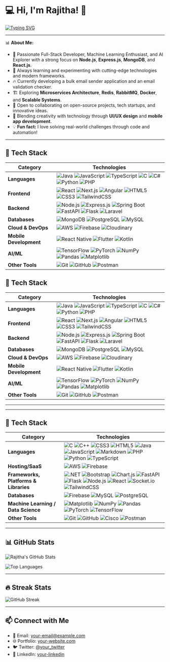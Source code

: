 # 💻 Hi, I'm Rajitha! 👋

[![Typing SVG](https://readme-typing-svg.herokuapp.com?size=25&duration=4000&color=36BCF7&vCenter=true&width=700&lines=Full+Stack+Developer;Machine+Learning+Enthusiast;Artificial+Intelligence+Enthusiast;UI/UX+Designer;Mobile+App+Developer)](https://git.io/typing-svg)

---
📊 **About Me:**
- 🚀 Passionate Full-Stack Developer, Machine Learning Enthusiast, and AI Explorer with a strong focus on **Node.js**, **Express.js**, **MongoDB**, and **React.js**.
- 🎯 Always learning and experimenting with cutting-edge technologies and modern frameworks.
- 🔥 Currently developing a bulk email sender application and an email validation checker.
- 🏗️ Exploring **Microservices Architecture**, **Redis**, **RabbitMQ**, **Docker**, and **Scalable Systems**.
- 🤝 Open to collaborating on open-source projects, tech startups, and innovative ideas.
- 🎨 Blending creativity with technology through **UI/UX design** and **mobile app development**.
- 💡 **Fun fact:** I love solving real-world challenges through code and automation!
---
## 🚀 Tech Stack

| Category              | Technologies                                                                                                                                                                                                                                                                                                                                                             |
|-----------------------|-------------------------------------------------------------------------------------------------------------------------------------------------------------------------------------------------------------------------------------------------------------------------------------------------------------------------------------------------------------------------|
| **Languages**         | ![Java](https://img.shields.io/badge/Java-%23ED8B00.svg?style=flat&logo=java&logoColor=white) ![JavaScript](https://img.shields.io/badge/JavaScript-%23F7DF1E.svg?style=flat&logo=javascript&logoColor=black) ![TypeScript](https://img.shields.io/badge/TypeScript-%23007ACC.svg?style=flat&logo=typescript&logoColor=white) ![C](https://img.shields.io/badge/C-%2300599C.svg?style=flat&logo=c&logoColor=white) ![C#](https://img.shields.io/badge/C%23-%23239120.svg?style=flat&logo=c-sharp&logoColor=white) ![Python](https://img.shields.io/badge/Python-%233776AB.svg?style=flat&logo=python&logoColor=white) ![PHP](https://img.shields.io/badge/PHP-%23777BB4.svg?style=flat&logo=php&logoColor=white) |
| **Frontend**          | ![React](https://img.shields.io/badge/React-%2361DAFB.svg?style=flat&logo=react&logoColor=black) ![Next.js](https://img.shields.io/badge/Next.js-%23000000.svg?style=flat&logo=next.js&logoColor=white) ![Angular](https://img.shields.io/badge/Angular-%23DD0031.svg?style=flat&logo=angular&logoColor=white) ![HTML5](https://img.shields.io/badge/HTML5-%23E34F26.svg?style=flat&logo=html5&logoColor=white) ![CSS3](https://img.shields.io/badge/CSS3-%231572B6.svg?style=flat&logo=css3&logoColor=white) ![TailwindCSS](https://img.shields.io/badge/TailwindCSS-%2306B6D4.svg?style=flat&logo=tailwind-css&logoColor=white) |
| **Backend**           | ![Node.js](https://img.shields.io/badge/Node.js-%23339933.svg?style=flat&logo=node.js&logoColor=white) ![Express.js](https://img.shields.io/badge/Express.js-%23000000.svg?style=flat&logo=express&logoColor=white) ![Spring Boot](https://img.shields.io/badge/Spring%20Boot-%236DB33F.svg?style=flat&logo=spring-boot&logoColor=white) ![FastAPI](https://img.shields.io/badge/FastAPI-%2300ACB7.svg?style=flat&logo=fastapi&logoColor=white) ![Flask](https://img.shields.io/badge/Flask-%23000.svg?style=flat&logo=flask&logoColor=white) ![Laravel](https://img.shields.io/badge/Laravel-%23FF2D20.svg?style=flat&logo=laravel&logoColor=white) |
| **Databases**         | ![MongoDB](https://img.shields.io/badge/MongoDB-%2347A248.svg?style=flat&logo=mongodb&logoColor=white) ![PostgreSQL](https://img.shields.io/badge/PostgreSQL-%23336791.svg?style=flat&logo=postgresql&logoColor=white) ![MySQL](https://img.shields.io/badge/MySQL-%234479A1.svg?style=flat&logo=mysql&logoColor=white) |
| **Cloud & DevOps**    | ![AWS](https://img.shields.io/badge/AWS-%23FF9900.svg?style=flat&logo=amazon-aws&logoColor=white) ![Firebase](https://img.shields.io/badge/Firebase-%23FFCA28.svg?style=flat&logo=firebase&logoColor=black) ![Cloudinary](https://img.shields.io/badge/Cloudinary-%23438FFF.svg?style=flat&logo=cloudinary&logoColor=white) |
| **Mobile Development**| ![React Native](https://img.shields.io/badge/React%20Native-%2361DAFB.svg?style=flat&logo=react&logoColor=black) ![Flutter](https://img.shields.io/badge/Flutter-%2302569B.svg?style=flat&logo=flutter&logoColor=white) ![Kotlin](https://img.shields.io/badge/Kotlin-%237F52FF.svg?style=flat&logo=kotlin&logoColor=white) |
| **AI/ML**             | ![TensorFlow](https://img.shields.io/badge/TensorFlow-%23FF6F00.svg?style=flat&logo=tensorflow&logoColor=white) ![PyTorch](https://img.shields.io/badge/PyTorch-%23EE4C2C.svg?style=flat&logo=pytorch&logoColor=white) ![NumPy](https://img.shields.io/badge/NumPy-%23013243.svg?style=flat&logo=numpy&logoColor=white) ![Pandas](https://img.shields.io/badge/Pandas-%23150458.svg?style=flat&logo=pandas&logoColor=white) ![Matplotlib](https://img.shields.io/badge/Matplotlib-%231E7FCB.svg?style=flat&logo=matplotlib&logoColor=white) |
| **Other Tools**       | ![Git](https://img.shields.io/badge/Git-%23F05032.svg?style=flat&logo=git&logoColor=white) ![GitHub](https://img.shields.io/badge/GitHub-%23181717.svg?style=flat&logo=github&logoColor=white) ![Postman](https://img.shields.io/badge/Postman-%23FF6C37.svg?style=flat&logo=postman&logoColor=white) |



## 🚀 Tech Stack

| Category | Technologies |
|----------|-------------|
| **Languages** | ![Java](https://img.shields.io/badge/Java-%23ED8B00.svg?style=flat&logo=java&logoColor=white) ![JavaScript](https://img.shields.io/badge/JavaScript-%23F7DF1E.svg?style=flat&logo=javascript&logoColor=black) ![TypeScript](https://img.shields.io/badge/TypeScript-%23007ACC.svg?style=flat&logo=typescript&logoColor=white) ![C](https://img.shields.io/badge/C-%2300599C.svg?style=flat&logo=c&logoColor=white) ![C#](https://img.shields.io/badge/C%23-%23239120.svg?style=flat&logo=c-sharp&logoColor=white) ![Python](https://img.shields.io/badge/Python-%233776AB.svg?style=flat&logo=python&logoColor=white) ![PHP](https://img.shields.io/badge/PHP-%23777BB4.svg?style=flat&logo=php&logoColor=white) |
| **Frontend** | ![React](https://img.shields.io/badge/React-%2361DAFB.svg?style=flat&logo=react&logoColor=black) ![Next.js](https://img.shields.io/badge/Next.js-%23000000.svg?style=flat&logo=next.js&logoColor=white) ![Angular](https://img.shields.io/badge/Angular-%23DD0031.svg?style=flat&logo=angular&logoColor=white) ![HTML5](https://img.shields.io/badge/HTML5-%23E34F26.svg?style=flat&logo=html5&logoColor=white) ![CSS3](https://img.shields.io/badge/CSS3-%231572B6.svg?style=flat&logo=css3&logoColor=white) ![TailwindCSS](https://img.shields.io/badge/TailwindCSS-%2306B6D4.svg?style=flat&logo=tailwind-css&logoColor=white) |
| **Backend** | ![Node.js](https://img.shields.io/badge/Node.js-%23339933.svg?style=flat&logo=node.js&logoColor=white) ![Express.js](https://img.shields.io/badge/Express.js-%23000000.svg?style=flat&logo=express&logoColor=white) ![Spring Boot](https://img.shields.io/badge/Spring%20Boot-%236DB33F.svg?style=flat&logo=spring-boot&logoColor=white) ![FastAPI](https://img.shields.io/badge/FastAPI-%2300ACB7.svg?style=flat&logo=fastapi&logoColor=white) ![Flask](https://img.shields.io/badge/Flask-%23000.svg?style=flat&logo=flask&logoColor=white) ![Laravel](https://img.shields.io/badge/Laravel-%23FF2D20.svg?style=flat&logo=laravel&logoColor=white) |
| **Databases** | ![MongoDB](https://img.shields.io/badge/MongoDB-%2347A248.svg?style=flat&logo=mongodb&logoColor=white) ![PostgreSQL](https://img.shields.io/badge/PostgreSQL-%23336791.svg?style=flat&logo=postgresql&logoColor=white) ![MySQL](https://img.shields.io/badge/MySQL-%234479A1.svg?style=flat&logo=mysql&logoColor=white) |
| **Cloud & DevOps** | ![AWS](https://img.shields.io/badge/AWS-%23FF9900.svg?style=flat&logo=amazon-aws&logoColor=white) ![Firebase](https://img.shields.io/badge/Firebase-%23FFCA28.svg?style=flat&logo=firebase&logoColor=black) ![Cloudinary](https://img.shields.io/badge/Cloudinary-%23438FFF.svg?style=flat&logo=cloudinary&logoColor=white) |
| **Mobile Development** | ![React Native](https://img.shields.io/badge/React%20Native-%2361DAFB.svg?style=flat&logo=react&logoColor=black) ![Flutter](https://img.shields.io/badge/Flutter-%2302569B.svg?style=flat&logo=flutter&logoColor=white) ![Kotlin](https://img.shields.io/badge/Kotlin-%237F52FF.svg?style=flat&logo=kotlin&logoColor=white) |
| **AI/ML** | ![TensorFlow](https://img.shields.io/badge/TensorFlow-%23FF6F00.svg?style=flat&logo=tensorflow&logoColor=white) ![PyTorch](https://img.shields.io/badge/PyTorch-%23EE4C2C.svg?style=flat&logo=pytorch&logoColor=white) ![NumPy](https://img.shields.io/badge/NumPy-%23013243.svg?style=flat&logo=numpy&logoColor=white) ![Pandas](https://img.shields.io/badge/Pandas-%23150458.svg?style=flat&logo=pandas&logoColor=white) ![Matplotlib](https://img.shields.io/badge/Matplotlib-%231E7FCB.svg?style=flat&logo=matplotlib&logoColor=white) |
| **Other Tools** | ![Git](https://img.shields.io/badge/Git-%23F05032.svg?style=flat&logo=git&logoColor=white) ![GitHub](https://img.shields.io/badge/GitHub-%23181717.svg?style=flat&logo=github&logoColor=white) ![Postman](https://img.shields.io/badge/Postman-%23FF6C37.svg?style=flat&logo=postman&logoColor=white) |

---
---

## 🚀 Tech Stack

| Category  | Technologies |
|-----------|-------------|
| **Languages** | ![C](https://img.shields.io/badge/C-00599C?style=flat&logo=c&logoColor=white) ![C++](https://img.shields.io/badge/C++-00599C?style=flat&logo=c%2B%2B&logoColor=white) ![CSS3](https://img.shields.io/badge/CSS3-1572B6?style=flat&logo=css3&logoColor=white) ![HTML5](https://img.shields.io/badge/HTML5-E34F26?style=flat&logo=html5&logoColor=white) ![Java](https://img.shields.io/badge/Java-ED8B00?style=flat&logo=openjdk&logoColor=white) ![JavaScript](https://img.shields.io/badge/JavaScript-F7DF1E?style=flat&logo=javascript&logoColor=black) ![Markdown](https://img.shields.io/badge/Markdown-000000?style=flat&logo=markdown&logoColor=white) ![PHP](https://img.shields.io/badge/PHP-777BB4?style=flat&logo=php&logoColor=white) ![Python](https://img.shields.io/badge/Python-3776AB?style=flat&logo=python&logoColor=white) ![TypeScript](https://img.shields.io/badge/TypeScript-3178C6?style=flat&logo=typescript&logoColor=white) |
| **Hosting/SaaS** | ![AWS](https://img.shields.io/badge/AWS-232F3E?style=flat&logo=amazon-aws&logoColor=white) ![Firebase](https://img.shields.io/badge/Firebase-ffca28?style=flat&logo=firebase&logoColor=black) |
| **Frameworks, Platforms & Libraries** | ![.NET](https://img.shields.io/badge/.NET-512BD4?style=flat&logo=dotnet&logoColor=white) ![Bootstrap](https://img.shields.io/badge/Bootstrap-563D7C?style=flat&logo=bootstrap&logoColor=white) ![Chart.js](https://img.shields.io/badge/Chart.js-F5788D?style=flat&logo=chartdotjs&logoColor=white) ![FastAPI](https://img.shields.io/badge/FastAPI-009688?style=flat&logo=fastapi&logoColor=white) ![Flask](https://img.shields.io/badge/Flask-000000?style=flat&logo=flask&logoColor=white) ![Node.js](https://img.shields.io/badge/Node.js-339933?style=flat&logo=nodedotjs&logoColor=white) ![React](https://img.shields.io/badge/React-20232A?style=flat&logo=react&logoColor=61DAFB) ![Socket.io](https://img.shields.io/badge/Socket.io-010101?style=flat&logo=socketdotio&logoColor=white) ![TailwindCSS](https://img.shields.io/badge/TailwindCSS-06B6D4?style=flat&logo=tailwindcss&logoColor=white) |
| **Databases** | ![Firebase](https://img.shields.io/badge/Firebase-FFCA28?style=flat&logo=firebase&logoColor=black) ![MySQL](https://img.shields.io/badge/MySQL-4479A1?style=flat&logo=mysql&logoColor=white) ![PostgreSQL](https://img.shields.io/badge/PostgreSQL-336791?style=flat&logo=postgresql&logoColor=white) |
| **Machine Learning / Data Science** | ![Matplotlib](https://img.shields.io/badge/Matplotlib-FF9224?style=flat&logo=matplotlib&logoColor=black) ![NumPy](https://img.shields.io/badge/NumPy-013243?style=flat&logo=numpy&logoColor=white) ![Pandas](https://img.shields.io/badge/Pandas-150458?style=flat&logo=pandas&logoColor=white) ![PyTorch](https://img.shields.io/badge/PyTorch-EE4C2C?style=flat&logo=pytorch&logoColor=white) ![TensorFlow](https://img.shields.io/badge/TensorFlow-FF6F00?style=flat&logo=tensorflow&logoColor=white) |
| **Other Tools** | ![Git](https://img.shields.io/badge/Git-F05032?style=flat&logo=git&logoColor=white) ![GitHub](https://img.shields.io/badge/GitHub-181717?style=flat&logo=github&logoColor=white) ![Cisco](https://img.shields.io/badge/Cisco-1BA0D7?style=flat&logo=cisco&logoColor=white) ![Postman](https://img.shields.io/badge/Postman-FF6C37?style=flat&logo=postman&logoColor=white) |

---

## 📊 GitHub Stats

![Rajitha's GitHub Stats](https://github-readme-stats.vercel.app/api?username=YOUR_GITHUB_USERNAME&show_icons=true&theme=dark)

![Top Languages](https://github-readme-stats.vercel.app/api/top-langs/?username=YOUR_GITHUB_USERNAME&layout=compact&theme=dark)

---

## 🔥 Streak Stats

![GitHub Streak](https://github-readme-streak-stats.herokuapp.com/?user=YOUR_GITHUB_USERNAME&theme=dark)

---

## 📫 Connect with Me

- 📧 Email: [your-email@example.com](mailto:your-email@example.com)
- 🌐 Portfolio: [your-website.com](https://your-website.com)
- 🐦 Twitter: [@your_twitter](https://twitter.com/your_twitter)
- 💼 LinkedIn: [your-linkedin](https://linkedin.com/in/your-linkedin)
